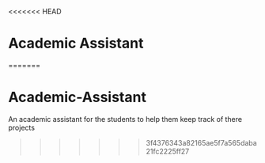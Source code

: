 <<<<<<< HEAD
# Academic Assistant
=======
# Academic-Assistant
An academic assistant for the students to help them keep track of there projects
>>>>>>> 3f4376343a82165ae5f7a565daba21fc2225ff27
